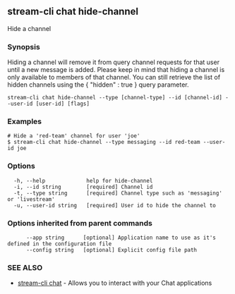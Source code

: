 ## stream-cli chat hide-channel

Hide a channel

### Synopsis

Hiding a channel will remove it from query channel requests for that
user until a new message is added. Please keep in mind that hiding a channel
is only available to members of that channel.
You can still retrieve the list of hidden channels using the { "hidden" : true } query parameter.


```
stream-cli chat hide-channel --type [channel-type] --id [channel-id] --user-id [user-id] [flags]
```

### Examples

```
# Hide a 'red-team' channel for user 'joe'
$ stream-cli chat hide-channel --type messaging --id red-team --user-id joe

```

### Options

```
  -h, --help             help for hide-channel
  -i, --id string        [required] Channel id
  -t, --type string      [required] Channel type such as 'messaging' or 'livestream'
  -u, --user-id string   [required] User id to hide the channel to
```

### Options inherited from parent commands

```
      --app string      [optional] Application name to use as it's defined in the configuration file
      --config string   [optional] Explicit config file path
```

### SEE ALSO

* [stream-cli chat](stream-cli_chat.md)	 - Allows you to interact with your Chat applications

